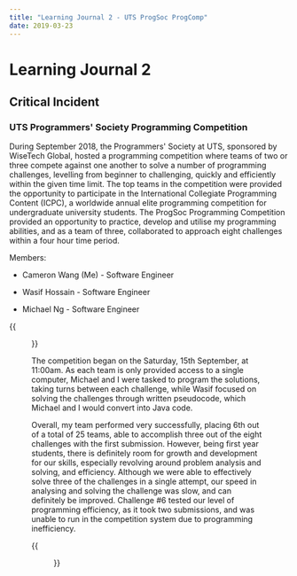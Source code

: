 ```yaml
---
title: "Learning Journal 2 - UTS ProgSoc ProgComp"
date: 2019-03-23
---
```


# Learning Journal 2
## Critical Incident
### UTS Programmers' Society Programming Competition

During September 2018, the Programmers' Society at UTS, sponsored by WiseTech Global, hosted a programming competition where teams of two or three compete against one another to solve a number of programming
challenges, levelling from beginner to challenging, quickly and efficiently within the given time limit. The top teams in the competition were provided the opportunity to participate in the International
Collegiate Programming Content (ICPC), a worldwide annual elite programming competition for undergraduate university students. The ProgSoc Programming Competition provided an opportunity to practice, develop
and utilise my programming abilities, and as a team of three, collaborated to approach eight challenges within a four hour time period.

Members:

- Cameron Wang (Me) - Software Engineer

- Wasif Hossain - Software Engineer

- Michael Ng - Software Engineer

{{<figure src="/img/progsoc_focus_members.jpg" width="384px" height="216px" caption="**Team Members** - Wasif Hossain (Left), Cameron Wang / Me (Center), Michael Ng (Right)">}}

The competition began on the Saturday, 15th September, at 11:00am. As each team is only provided access to a single computer, Michael and I were tasked to program the solutions, taking turns between each challenge, while
Wasif focused on solving the challenges through written pseudocode, which Michael and I would convert into Java code.

Overall, my team performed very successfully, placing 6th out of a total of 25 teams, able to accomplish three out of the eight challenges with the first submission. However, being first year students, there is definitely room
for growth and development for our skills, especially revolving around problem analysis and solving, and efficiency. Although we were able to effectively solve three of the challenges in a single attempt, our speed in analysing and
solving the challenge was slow, and can definitely be improved. Challenge #6 tested our level of programming efficiency, as it took two submissions, and was unable to run in the competition system due to programming inefficiency.

{{<figure src="/img/progsoc_progcomp2018_results.jpg" height="700px" width="330px" caption="**Team** - CMW">}}

